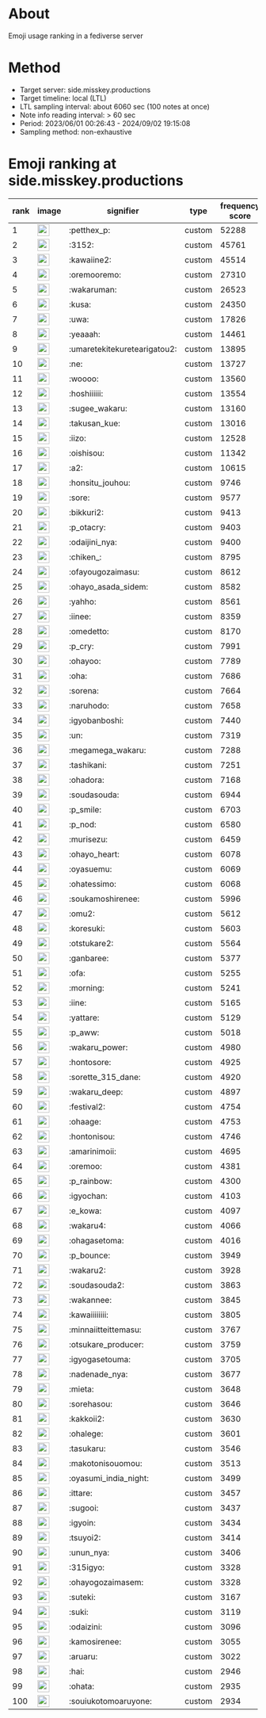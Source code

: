 # About
Emoji usage ranking in a fediverse server

# Method
- Target server: side.misskey.productions
- Target timeline: local (LTL)
- LTL sampling interval: about 6060 sec (100 notes at once)
- Note info reading interval: > 60 sec
- Period: 2023/06/01 00:26:43 - 2024/09/02 19:15:08 
- Sampling method: non-exhaustive

# Emoji ranking at side.misskey.productions

|rank|image|signifier|type|frequency score|
|----|----|----|----|----|
|1|<img height="24" src="https://side.misskey.productions/emoji/petthex_p.webp">|:petthex_p:|custom|52288|
|2|<img height="24" src="https://side.misskey.productions/emoji/3152.webp">|:3152:|custom|45761|
|3|<img height="24" src="https://side.misskey.productions/emoji/kawaiine2.webp">|:kawaiine2:|custom|45514|
|4|<img height="24" src="https://side.misskey.productions/emoji/oremooremo.webp">|:oremooremo:|custom|27310|
|5|<img height="24" src="https://side.misskey.productions/emoji/wakaruman.webp">|:wakaruman:|custom|26523|
|6|<img height="24" src="https://side.misskey.productions/emoji/kusa.webp">|:kusa:|custom|24350|
|7|<img height="24" src="https://side.misskey.productions/emoji/uwa.webp">|:uwa:|custom|17826|
|8|<img height="24" src="https://side.misskey.productions/emoji/yeaaah.webp">|:yeaaah:|custom|14461|
|9|<img height="24" src="https://side.misskey.productions/emoji/umaretekitekuretearigatou2.webp">|:umaretekitekuretearigatou2:|custom|13895|
|10|<img height="24" src="https://side.misskey.productions/emoji/ne.webp">|:ne:|custom|13727|
|11|<img height="24" src="https://side.misskey.productions/emoji/woooo.webp">|:woooo:|custom|13560|
|12|<img height="24" src="https://side.misskey.productions/emoji/hoshiiiiii.webp">|:hoshiiiiii:|custom|13554|
|13|<img height="24" src="https://side.misskey.productions/emoji/sugee_wakaru.webp">|:sugee_wakaru:|custom|13160|
|14|<img height="24" src="https://side.misskey.productions/emoji/takusan_kue.webp">|:takusan_kue:|custom|13016|
|15|<img height="24" src="https://side.misskey.productions/emoji/iizo.webp">|:iizo:|custom|12528|
|16|<img height="24" src="https://side.misskey.productions/emoji/oishisou.webp">|:oishisou:|custom|11342|
|17|<img height="24" src="https://side.misskey.productions/emoji/a2.webp">|:a2:|custom|10615|
|18|<img height="24" src="https://side.misskey.productions/emoji/honsitu_jouhou.webp">|:honsitu_jouhou:|custom|9746|
|19|<img height="24" src="https://side.misskey.productions/emoji/sore.webp">|:sore:|custom|9577|
|20|<img height="24" src="https://side.misskey.productions/emoji/bikkuri2.webp">|:bikkuri2:|custom|9413|
|21|<img height="24" src="https://side.misskey.productions/emoji/p_otacry.webp">|:p_otacry:|custom|9403|
|22|<img height="24" src="https://side.misskey.productions/emoji/odaijini_nya.webp">|:odaijini_nya:|custom|9400|
|23|<img height="24" src="https://side.misskey.productions/emoji/chiken_.webp">|:chiken_:|custom|8795|
|24|<img height="24" src="https://side.misskey.productions/emoji/ofayougozaimasu.webp">|:ofayougozaimasu:|custom|8612|
|25|<img height="24" src="https://side.misskey.productions/emoji/ohayo_asada_sidem.webp">|:ohayo_asada_sidem:|custom|8582|
|26|<img height="24" src="https://side.misskey.productions/emoji/yahho.webp">|:yahho:|custom|8561|
|27|<img height="24" src="https://side.misskey.productions/emoji/iinee.webp">|:iinee:|custom|8359|
|28|<img height="24" src="https://side.misskey.productions/emoji/omedetto.webp">|:omedetto:|custom|8170|
|29|<img height="24" src="https://side.misskey.productions/emoji/p_cry.webp">|:p_cry:|custom|7991|
|30|<img height="24" src="https://side.misskey.productions/emoji/ohayoo.webp">|:ohayoo:|custom|7789|
|31|<img height="24" src="https://side.misskey.productions/emoji/oha.webp">|:oha:|custom|7686|
|32|<img height="24" src="https://side.misskey.productions/emoji/sorena.webp">|:sorena:|custom|7664|
|33|<img height="24" src="https://side.misskey.productions/emoji/naruhodo.webp">|:naruhodo:|custom|7658|
|34|<img height="24" src="https://side.misskey.productions/emoji/igyobanboshi.webp">|:igyobanboshi:|custom|7440|
|35|<img height="24" src="https://side.misskey.productions/emoji/un.webp">|:un:|custom|7319|
|36|<img height="24" src="https://side.misskey.productions/emoji/megamega_wakaru.webp">|:megamega_wakaru:|custom|7288|
|37|<img height="24" src="https://side.misskey.productions/emoji/tashikani.webp">|:tashikani:|custom|7251|
|38|<img height="24" src="https://side.misskey.productions/emoji/ohadora.webp">|:ohadora:|custom|7168|
|39|<img height="24" src="https://side.misskey.productions/emoji/soudasouda.webp">|:soudasouda:|custom|6944|
|40|<img height="24" src="https://side.misskey.productions/emoji/p_smile.webp">|:p_smile:|custom|6703|
|41|<img height="24" src="https://side.misskey.productions/emoji/p_nod.webp">|:p_nod:|custom|6580|
|42|<img height="24" src="https://side.misskey.productions/emoji/murisezu.webp">|:murisezu:|custom|6459|
|43|<img height="24" src="https://side.misskey.productions/emoji/ohayo_heart.webp">|:ohayo_heart:|custom|6078|
|44|<img height="24" src="https://side.misskey.productions/emoji/oyasuemu.webp">|:oyasuemu:|custom|6069|
|45|<img height="24" src="https://side.misskey.productions/emoji/ohatessimo.webp">|:ohatessimo:|custom|6068|
|46|<img height="24" src="https://side.misskey.productions/emoji/soukamoshirenee.webp">|:soukamoshirenee:|custom|5996|
|47|<img height="24" src="https://side.misskey.productions/emoji/omu2.webp">|:omu2:|custom|5612|
|48|<img height="24" src="https://side.misskey.productions/emoji/koresuki.webp">|:koresuki:|custom|5603|
|49|<img height="24" src="https://side.misskey.productions/emoji/otstukare2.webp">|:otstukare2:|custom|5564|
|50|<img height="24" src="https://side.misskey.productions/emoji/ganbaree.webp">|:ganbaree:|custom|5377|
|51|<img height="24" src="https://side.misskey.productions/emoji/ofa.webp">|:ofa:|custom|5255|
|52|<img height="24" src="https://side.misskey.productions/emoji/morning.webp">|:morning:|custom|5241|
|53|<img height="24" src="https://side.misskey.productions/emoji/iine.webp">|:iine:|custom|5165|
|54|<img height="24" src="https://side.misskey.productions/emoji/yattare.webp">|:yattare:|custom|5129|
|55|<img height="24" src="https://side.misskey.productions/emoji/p_aww.webp">|:p_aww:|custom|5018|
|56|<img height="24" src="https://side.misskey.productions/emoji/wakaru_power.webp">|:wakaru_power:|custom|4980|
|57|<img height="24" src="https://side.misskey.productions/emoji/hontosore.webp">|:hontosore:|custom|4925|
|58|<img height="24" src="https://side.misskey.productions/emoji/sorette_315_dane.webp">|:sorette_315_dane:|custom|4920|
|59|<img height="24" src="https://side.misskey.productions/emoji/wakaru_deep.webp">|:wakaru_deep:|custom|4897|
|60|<img height="24" src="https://side.misskey.productions/emoji/festival2.webp">|:festival2:|custom|4754|
|61|<img height="24" src="https://side.misskey.productions/emoji/ohaage.webp">|:ohaage:|custom|4753|
|62|<img height="24" src="https://side.misskey.productions/emoji/hontonisou.webp">|:hontonisou:|custom|4746|
|63|<img height="24" src="https://side.misskey.productions/emoji/amarinimoii.webp">|:amarinimoii:|custom|4695|
|64|<img height="24" src="https://side.misskey.productions/emoji/oremoo.webp">|:oremoo:|custom|4381|
|65|<img height="24" src="https://side.misskey.productions/emoji/p_rainbow.webp">|:p_rainbow:|custom|4300|
|66|<img height="24" src="https://side.misskey.productions/emoji/igyochan.webp">|:igyochan:|custom|4103|
|67|<img height="24" src="https://side.misskey.productions/emoji/e_kowa.webp">|:e_kowa:|custom|4097|
|68|<img height="24" src="https://side.misskey.productions/emoji/wakaru4.webp">|:wakaru4:|custom|4066|
|69|<img height="24" src="https://side.misskey.productions/emoji/ohagasetoma.webp">|:ohagasetoma:|custom|4016|
|70|<img height="24" src="https://side.misskey.productions/emoji/p_bounce.webp">|:p_bounce:|custom|3949|
|71|<img height="24" src="https://side.misskey.productions/emoji/wakaru2.webp">|:wakaru2:|custom|3928|
|72|<img height="24" src="https://side.misskey.productions/emoji/soudasouda2.webp">|:soudasouda2:|custom|3863|
|73|<img height="24" src="https://side.misskey.productions/emoji/wakannee.webp">|:wakannee:|custom|3845|
|74|<img height="24" src="https://side.misskey.productions/emoji/kawaiiiiiiii.webp">|:kawaiiiiiiii:|custom|3805|
|75|<img height="24" src="https://side.misskey.productions/emoji/minnaiitteittemasu.webp">|:minnaiitteittemasu:|custom|3767|
|76|<img height="24" src="https://side.misskey.productions/emoji/otsukare_producer.webp">|:otsukare_producer:|custom|3759|
|77|<img height="24" src="https://side.misskey.productions/emoji/igyogasetouma.webp">|:igyogasetouma:|custom|3705|
|78|<img height="24" src="https://side.misskey.productions/emoji/nadenade_nya.webp">|:nadenade_nya:|custom|3677|
|79|<img height="24" src="https://side.misskey.productions/emoji/mieta.webp">|:mieta:|custom|3648|
|80|<img height="24" src="https://side.misskey.productions/emoji/sorehasou.webp">|:sorehasou:|custom|3646|
|81|<img height="24" src="https://side.misskey.productions/emoji/kakkoii2.webp">|:kakkoii2:|custom|3630|
|82|<img height="24" src="https://side.misskey.productions/emoji/ohalege.webp">|:ohalege:|custom|3601|
|83|<img height="24" src="https://side.misskey.productions/emoji/tasukaru.webp">|:tasukaru:|custom|3546|
|84|<img height="24" src="https://side.misskey.productions/emoji/makotonisouomou.webp">|:makotonisouomou:|custom|3513|
|85|<img height="24" src="https://side.misskey.productions/emoji/oyasumi_india_night.webp">|:oyasumi_india_night:|custom|3499|
|86|<img height="24" src="https://side.misskey.productions/emoji/ittare.webp">|:ittare:|custom|3457|
|87|<img height="24" src="https://side.misskey.productions/emoji/sugooi.webp">|:sugooi:|custom|3437|
|88|<img height="24" src="https://side.misskey.productions/emoji/igyoin.webp">|:igyoin:|custom|3434|
|89|<img height="24" src="https://side.misskey.productions/emoji/tsuyoi2.webp">|:tsuyoi2:|custom|3414|
|90|<img height="24" src="https://side.misskey.productions/emoji/unun_nya.webp">|:unun_nya:|custom|3406|
|91|<img height="24" src="https://side.misskey.productions/emoji/315igyo.webp">|:315igyo:|custom|3328|
|92|<img height="24" src="https://side.misskey.productions/emoji/ohayogozaimasem.webp">|:ohayogozaimasem:|custom|3328|
|93|<img height="24" src="https://side.misskey.productions/emoji/suteki.webp">|:suteki:|custom|3167|
|94|<img height="24" src="https://side.misskey.productions/emoji/suki.webp">|:suki:|custom|3119|
|95|<img height="24" src="https://side.misskey.productions/emoji/odaizini.webp">|:odaizini:|custom|3096|
|96|<img height="24" src="https://side.misskey.productions/emoji/kamosirenee.webp">|:kamosirenee:|custom|3055|
|97|<img height="24" src="https://side.misskey.productions/emoji/aruaru.webp">|:aruaru:|custom|3022|
|98|<img height="24" src="https://side.misskey.productions/emoji/hai.webp">|:hai:|custom|2946|
|99|<img height="24" src="https://side.misskey.productions/emoji/ohata.webp">|:ohata:|custom|2935|
|100|<img height="24" src="https://side.misskey.productions/emoji/souiukotomoaruyone.webp">|:souiukotomoaruyone:|custom|2934|
